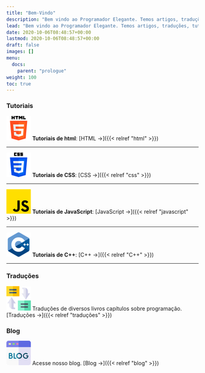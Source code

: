 ```yaml
---
title: "Bem-Vindo"
description: "Bem vindo ao Programador Elegante. Temos artigos, traduções, tutoriais e notícias sobre programação."
lead: "Bem vindo ao Programador Elegante. Temos artigos, traduções, tutoriais e notícias sobre programação."
date: 2020-10-06T08:48:57+00:00
lastmod: 2020-10-06T08:48:57+00:00
draft: false
images: []
menu:
  docs:
    parent: "prologue"
weight: 100
toc: true
---
```


### Tutoriais

![html](./html-5.png)  __Tutoriais de html__: [HTML →]({{< relref "html" >}}) 
___

![css](./css-3.png)  __Tutoriais de CSS__: [CSS →]({{< relref "css" >}})
___

![js](./js.png)  __Tutoriais de JavaScript__: [JavaScript →]({{< relref "javascript" >}})
___

 ![c++](./c.png)  __Tutoriais de C++__: [C++ →]({{< relref "C++" >}}) 
___

### Traduções 

![Traduções](./translate.png)  Traduções de diversos livros capítulos sobre programação. [Traduções →]({{< relref "traduções" >}})

### Blog 

![Blog](./blog.png) Acesse nosso blog. [Blog →]({{< relref "blog" >}})
